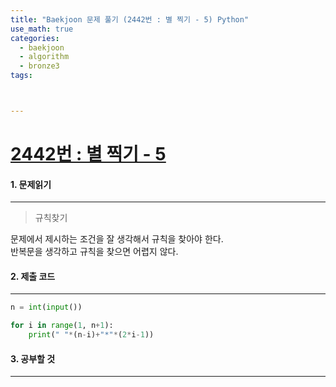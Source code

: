 ```yaml
---
title: "Baekjoon 문제 풀기 (2442번 : 별 찍기 - 5) Python"
use_math: true
categories:
  - baekjoon
  - algorithm
  - bronze3
tags:



---
```



# [2442번 : 별 찍기 - 5](https://www.acmicpc.net/problem/2442)



#### 1. 문제읽기
---

> 규칙찾기   

문제에서 제시하는 조건을 잘 생각해서 규칙을 찾아야 한다.  
반복문을 생각하고 규칙을 찾으면 어렵지 않다.  



#### 2. 제출 코드 
---

```python
n = int(input())

for i in range(1, n+1):
    print(" "*(n-i)+"*"*(2*i-1))
```





#### 3. 공부할 것
---



